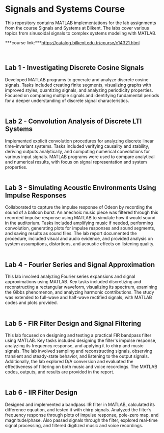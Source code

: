 # Signals and Systems Course
This repository contains MATLAB implementations for the lab assignments from the course Signals and Systems at Bilkent. The labs cover various topics from sinusoidal signals to complex systems modeling with MATLAB.

***course link:***https://catalog.bilkent.edu.tr/course/c14321.html
<br>

<br>

## Lab 1 - Investigating Discrete Cosine Signals
Developed MATLAB programs to generate and analyze discrete cosine signals. Tasks included creating finite segments, visualizing graphs with improved styles, quantizing signals, and analyzing periodicity properties. Focused on comparing multiple signals and identifying fundamental periods for a deeper understanding of discrete signal characteristics.
<br>
<br>

## Lab 2 - Convolution Analysis of Discrete LTI Systems
Implemented explicit convolution procedures for analyzing discrete linear time-invariant systems. Tasks included verifying causality and stability, deriving outputs analytically, and computing numerical convolutions for various input signals. MATLAB programs were used to compare analytical and numerical results, with focus on signal representation and system properties.
<br>
<br>

## Lab 3 - Simulating Acoustic Environments Using Impulse Responses
Collaborated to capture the impulse response of Odeon by recording the sound of a balloon burst. An anechoic music piece was filtered through this recorded impulse response using MATLAB to simulate how it would sound in the auditorium. Tasks included amplifying music if needed, performing convolution, generating plots for impulse responses and sound segments, and saving results as sound files. The lab report documented the procedure, included visual and audio evidence, and provided analysis on system assumptions, distortions, and acoustic effects on listening quality.
<br>
<br>

## Lab 4 - Fourier Series and Signal Approximation
This lab involved analyzing Fourier series expansions and signal approximations using MATLAB. Key tasks included discretizing and reconstructing a rectangular waveform, visualizing its spectrum, examining the Gibbs phenomenon, and analyzing harmonic contributions. The study was extended to full-wave and half-wave rectified signals, with MATLAB codes and plots provided.
<br>
<br>

## Lab 5 - FIR Filter Design and Signal Filtering
This lab focused on designing and testing a practical FIR bandpass filter using MATLAB. Key tasks included designing the filter's impulse response, analyzing its frequency response, and applying it to chirp and music signals. The lab involved sampling and reconstructing signals, observing transient and steady-state behavior, and listening to the output signals. Additionally, the lab explored D/A conversion and evaluated the effectiveness of filtering on both music and voice recordings. The MATLAB codes, outputs, and results are provided in the report.
<br>
<br>

## Lab 6 - IIR Filter Design
Designed and implemented a bandpass IIR filter in MATLAB, calculated its difference equation, and tested it with chirp signals. Analyzed the filter’s frequency response through plots of impulse response, pole-zero map, and magnitude/phase. Also passed signals through the filter, explored real-time signal processing, and filtered digitized music and voice recordings.
